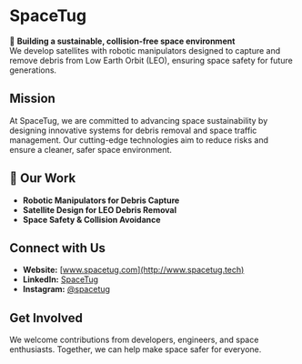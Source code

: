 # SpaceTug

🌌 **Building a sustainable, collision-free space environment**  
We develop satellites with robotic manipulators designed to capture and remove debris from Low Earth Orbit (LEO), ensuring space safety for future generations.

## Mission

At SpaceTug, we are committed to advancing space sustainability by designing innovative systems for debris removal and space traffic management. Our cutting-edge technologies aim to reduce risks and ensure a cleaner, safer space environment.

## 🚀 Our Work
- **Robotic Manipulators for Debris Capture**  
- **Satellite Design for LEO Debris Removal**  
- **Space Safety & Collision Avoidance**

## Connect with Us

- **Website:** [www.spacetug.com](http://www.spacetug.tech)    
- **LinkedIn:** [SpaceTug](https://in.linkedin.com/company/spacetug)  
- **Instagram:** [@spacetug](https://www.instagram.com/spacetug)  

## Get Involved

We welcome contributions from developers, engineers, and space enthusiasts. Together, we can help make space safer for everyone.
